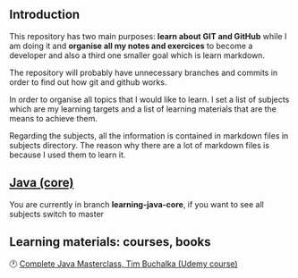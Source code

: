 ## Introduction

This repository has two main purposes: **learn about GIT and GitHub** while I am doing it and **organise all my notes and exercices** to become a developer and also a third one smaller goal which is learn markdown.

The repository will probably have unnecessary branches and commits in order to find out how git and github works.

In order to organise all topics that I would like to learn. I set a list of subjects which are my learning targets and a list of learning materials that are the means to achieve them.

Regarding the subjects, all the information is contained in markdown files in subjects directory. The reason why there are a lot of markdown files is because I used them to learn it.

## [Java (core)](subjects/java(core).md)

You are currently in branch **learning-java-core**, if you want to see all subjects switch to master

## Learning materials: courses, books <!--Future: If a new material is included use the MD template to include it-->

:clock1: [Complete Java Masterclass, Tim Buchalka (Udemy course)](complete-java-masterclass/cjm.md)
